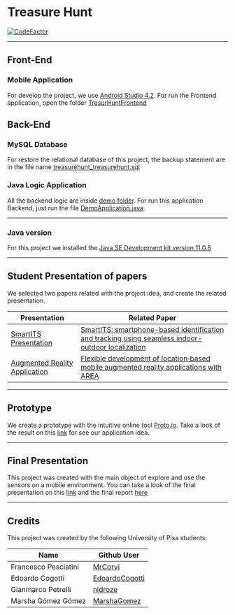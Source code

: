 # Treasure Hunt 

[![CodeFactor](https://www.codefactor.io/repository/github/marshagomez/treasurehuntandroidapp/badge)](https://www.codefactor.io/repository/github/marshagomez/treasurehuntandroidapp)

- - - -

## Front-End

### Mobile Application

For develop the project, we use [Android Studio 4.2](https://developer.android.com/studio?gclid=CjwKCAjwnPOEBhA0EiwA609RebjwdXaYB9chNlp1R8INwTnl2KzwI_Y4Y_uh2CBMbo_MZHH2kGfHLBoCQdcQAvD_BwE&gclsrc=aw.ds). For run the Frontend application, open the folder [TresurHuntFrontend](TresurHuntFrontend/)

## Back-End

### MySQL Database

For restore the relational database of this project, the backup statement are in the file name [treasurehunt_treasurehunt.sql](treasurehunt_treasurehunt.sql)

### Java Logic Application

All the backend logic are inside [demo folder](demo/). For run this application Backend, just run the file [DemoApplication.java](demo/src/main/java/com/example/demo/DemoApplication.java).

- - - -

### Java version

For this project we installed the [Java SE Development kit version 11.0.8](https://www.oracle.com/java/technologies/javase-jdk11-downloads.html)

- - - -

## Student Presentation of papers

We selected two papers related with the project idea, and create the related presentation.

Presentation  | Related Paper
------------- | -------------
[SmartITS Presentation](Documentation/Presentations/Watermelon%20-%20SmartITS_Smartphone%20based%20identification%20and%20tracking%20using%20seamless.pdf) | [SmartITS: smartphone-based identification and tracking using seamless indoor-outdoor localization](Documentation/Papers/SmartITS%20Smartphone-based%20identification%20and%20tracking%20using%20seamless.pdf)
[Augmented Reality Application](Documentation/Presentations/Watermelon%20-%20Flexible%20development%20of%C2%A0locationbased%20mobile%20augmented%20reality%20applications%20with%C2%A0AREA.pdf) | [Flexible development of location‑based mobile augmented reality applications with AREA](Documentation/Papers/Flexible%20development%20of%C2%A0locationbased%20mobile%20augmented%20reality%20applications%20with%C2%A0AREA.pdf)

- - - -

## Prototype

We create a prototype with the intuitive online tool [Proto.io](https://proto.io/). Take a look of the result on this [link](Documentation/Prototype/GPS-Android.pdf) for see our application idea.

- - - -

## Final Presentation

This project was created with the main object of explore and use the sensors on a mobile environment. You can take a look of the final presentation on this [link](Documentation/Presentations/Treasure%20Hunt.pdf) and the final report [here](Documentation/Presentations/Outdoor%20Localization%20and%20Machine%20Learning-based.pdf)

- - - -

## Credits

This project was created by the following University of Pisa students:

Name  | Github User
------------- | -------------
Francesco Pesciatini  | [MrCorvi](https://github.com/MrCorvi)
Edoardo Cogotti  | [EdoardoCogotti](https://github.com/EdoardoCogotti)
Gianmarco Petrelli| [nidroze](https://github.com/nidroze)
Marsha Gómez Gómez | [MarshaGomez](https://github.com/MarshaGomez)
